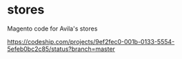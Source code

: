 # stores
Magento code for Avila's stores

https://codeship.com/projects/9ef2fec0-001b-0133-5554-5efeb0bc2c85/status?branch=master
